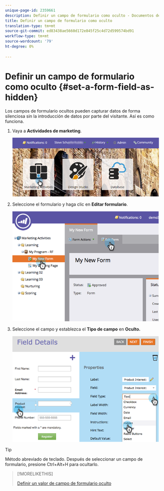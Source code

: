 ```yaml
---
unique-page-id: 2359661
description: Definir un campo de formulario como oculto - Documentos de marketing - Documentación del producto
title: Definir un campo de formulario como oculto
translation-type: tm+mt
source-git-commit: ed83438ae5660d172e845f25c4d72d599574bd91
workflow-type: tm+mt
source-wordcount: '79'
ht-degree: 0%

---
```



# Definir un campo de formulario como oculto {#set-a-form-field-as-hidden}

Los campos de formulario ocultos pueden capturar datos de forma silenciosa sin la introducción de datos por parte del visitante. Así es como funciona.

1. Vaya a **Actividades de marketing**.

   ![](assets/login-marketing-activities-3.png)

1. Seleccione el formulario y haga clic en **Editar formulario**.

   ![](assets/image2014-9-15-12-3a58-3a47.png)

1. Seleccione el campo y establezca el **Tipo de campo** en **Oculto.**

   ![](assets/image2014-9-15-12-3a58-3a56.png)

>[!TIP]
>
>Método abreviado de teclado. Después de seleccionar un campo de formulario, presione Ctrl+Alt+H para ocultarlo.

>[!MORELIKETHIS]
>
>[Definir un valor de campo de formulario oculto](/help/marketo/product-docs/demand-generation/forms/form-fields/set-a-hidden-form-field-value.md)
